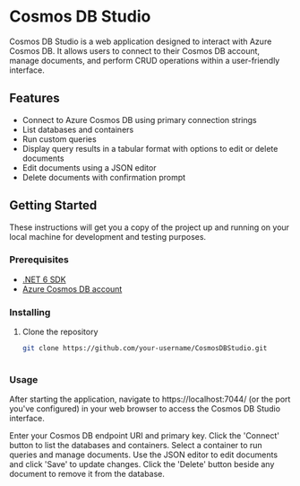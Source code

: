 # Cosmos DB Studio

Cosmos DB Studio is a web application designed to interact with Azure Cosmos DB. It allows users to connect to their Cosmos DB account, manage documents, and perform CRUD operations within a user-friendly interface.

## Features

- Connect to Azure Cosmos DB using primary connection strings
- List databases and containers
- Run custom queries
- Display query results in a tabular format with options to edit or delete documents
- Edit documents using a JSON editor
- Delete documents with confirmation prompt

## Getting Started

These instructions will get you a copy of the project up and running on your local machine for development and testing purposes.

### Prerequisites

- [.NET 6 SDK](https://dotnet.microsoft.com/download/dotnet/6.0)
- [Azure Cosmos DB account](https://azure.microsoft.com/services/cosmos-db/)

### Installing

1. Clone the repository
   ```sh
   git clone https://github.com/your-username/CosmosDBStudio.git
 
### Usage
After starting the application, navigate to https://localhost:7044/ (or the port you've configured) in your web browser to access the Cosmos DB Studio interface.

Enter your Cosmos DB endpoint URI and primary key.
Click the 'Connect' button to list the databases and containers.
Select a container to run queries and manage documents.
Use the JSON editor to edit documents and click 'Save' to update changes.
Click the 'Delete' button beside any document to remove it from the database.
